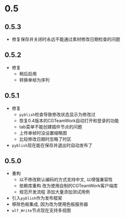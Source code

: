 # 0.5

## 0.5.3

* 修复保存并关闭时永远不能通过素材修改日期检查的问题

## 0.5.2

* 修复
  * 稍后启用
  * 转换单帧为序列

## 0.5.1

* 修复
  * `pyblish`检查导致修改状态显示为修改过
  * 恢复0.4版本的CGTeamWork自动打开和登录的功能
  * tab菜单不能创建插件节点的问题
  * 上传单帧时没设置缩略图
  * 比较修改日期时忽略了时区
* `pyblish`现在能在保存并退出时自动发布了

## 0.5.0

* 重构
  * 以不修改默认编码的方式支持中文, 以增强兼容性
  * 依赖库重构 改为使用自制的CGTeamWork客户端库
  * 规范开发流程 添加大量添加测试用例
* 引入`pyblish`作为发布框架
* 移除色板集成, 因为改为使用色板服务器
* `wlf_Write`节点现在支持多视图
